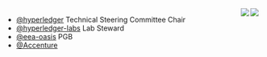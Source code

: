 <img align='right' src='https://github-readme-stats.vercel.app/api?username=tkuhrt&show_icons=true'>
<img align='right' src='https://github-readme-stats.vercel.app/api/top-langs/?username=tkuhrt&theme=blue-green'>

* [@hyperledger](https://github.com/hyperledger/) Technical Steering Committee Chair
* [@hyperledger-labs](https://github.com/hyperledger-labs/) Lab Steward
* [@eea-oasis](https://github.com/eea-oasis) PGB
* [@Accenture](https://github.com/Accenture/)
